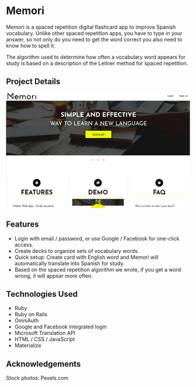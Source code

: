 # Memori
Memori is a spaced repetition digital flashcard app to improve Spanish vocabulary.  Unlike other spaced repetition apps, you have to type in your answer, so not only do you need to get the word correct you also need to know how to spell it.

The algorithm used to determine how often a vocabulary word appears for study is based on a description of the Leitner method for spaced repetition.



## Project Details

![Memori Screenshot](https://github.com/cndragn/memori-app/blob/master/screenshot.png)

## Features
* Login with email / password, or use Google / Facebook for one-click access.
* Create decks to organize sets of vocabulary words.
* Quick setup: Create card with English word and Memori will automatically translate into Spanish for study.
* Based on the spaced repetition algorithm we wrote, if you get a word wrong, it will appear more often.

## Technologies Used

* Ruby
* Ruby on Rails
* OmniAuth
* Google and Facebook integrated login
* Microsoft Translation API
* HTML / CSS / JavaScript
* Materialize

## Acknowledgements
Stock photos: Pexels.com
